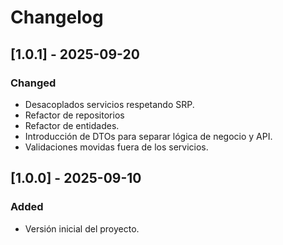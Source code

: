 # Changelog

## [1.0.1] - 2025-09-20
### Changed
- Desacoplados servicios respetando SRP.
- Refactor de repositorios
- Refactor de entidades.
- Introducción de DTOs para separar lógica de negocio y API.
- Validaciones movidas fuera de los servicios.

## [1.0.0] - 2025-09-10
### Added
- Versión inicial del proyecto.